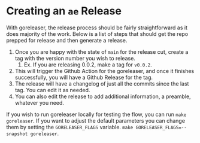 # Creating an `ae` Release

With goreleaser, the release process should be fairly straightforward as it does majority of the work. Below is a list of steps that should get the repo prepped for release and then generate a release.

1. Once you are happy with the state of `main` for the release cut, create a tag with the version number you wish to release.
    1. Ex. If you are releasing 0.0.2, make a tag for `v0.0.2`.
2. This will trigger the Github Action for the goreleaser, and once it finishes successfully, you will have a Github Release for the tag.
3. The release will have a changelog of just all the commits since the last tag. You can edit it as needed.
4. You can also edit the release to add additional information, a preamble, whatever you need.

If you wish to run goreleaser locally for testing the flow, you can run `make goreleaser`. If you want to adjust the default parameters you can change them by setting the `GORELEASER_FLAGS` variable. `make GORELEASER_FLAGS=--snapshot goreleaser`.
